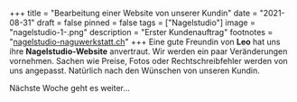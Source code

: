 +++
title = "Bearbeitung einer Website von unserer Kundin"
date = "2021-08-31"
draft = false
pinned = false
tags = ["Nagelstudio"]
image = "nagelstudio-1-.png"
description = "Erster Kundenauftrag"
footnotes = "[nagelstudio-naguwerkstatt.ch](https://www.nagelstudio-naguwerkstatt.ch/)"
+++
Eine gute Freundin von **Leo** hat uns ihre **Nagelstudio-Website** anvertraut. Wir werden ein paar Veränderungen vornehmen. Sachen wie Preise, Fotos oder Rechtschreibfehler werden von uns angepasst. Natürlich nach den Wünschen von unseren Kundin. 

Nächste Woche geht es weiter...